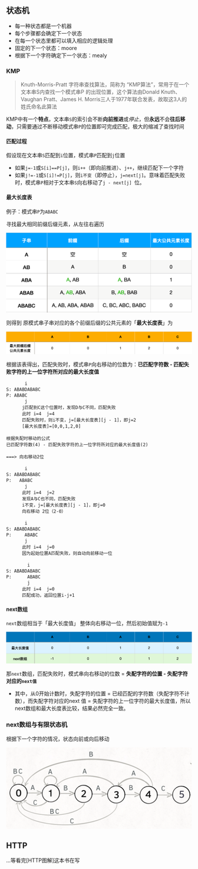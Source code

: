 ## 状态机

- 每一种状态都是一个机器
- 每个步骤都会确定下一个状态
- 在每一个状态里都可以填入相应的逻辑处理
- 固定的下一个状态：moore
- 根据下一个字符确定下一个状态：mealy

### KMP

> Knuth-Morris-Pratt 字符串查找算法，简称为 “KMP算法”，常用于在一个文本串S内查找一个模式串P 的出现位置，这个算法由Donald Knuth、Vaughan Pratt、James H. Morris三人于1977年联合发表，故取这3人的姓氏命名此算法


KMP中有一个**特点**，文本串`S`的索引会不断**向前推进**或*停止*，但**永远**不会**往后移动**，只需要通过不断移动模式串`P`的位置即可完成匹配，极大的缩减了查找时间

#### 匹配过程

假设现在文本串`S`匹配到`i`位置，模式串`P`匹配到`j`位置

- 如果`j=-1`或`S[i]==P[j]`，则`i++`（即向前推进）、`j++`，继续匹配下一个字符
- 如果`j!=-1`或`S[i]!=P[j]`，则`i不变`（即停止），`j=next[j]`。意味着匹配失败时，模式串`P`相对于文本串`S`向右移动了`j - next[j] `位。

#### 最大长度表

例子：模式串`P`为`ABABC`

寻找最大相同前缀后缀元素，从左往右遍历

![最大长度表](./table.png)

则得到 原模式串子串对应的各个前缀后缀的公共元素的「**最大长度表**」为

![对应字符的相同前后缀长度](./table1.png)

根据该表得出，匹配失败时，模式串`P`向右移动的位数为：**已匹配字符数 - 匹配失败字符的上一位字符所对应的最大长度值**

```
       i
S: ABABDABABC
P: ABABC
       j
      j匹配到C这个位置时，发现D与C不同，匹配失败
      此时 i=4  j=4
      匹配失败时，则i不变，j=[最大长度表][j - 1]，即j=2
      [最大长度表]=[0,0,1,2,0]

根据失配时移动的公式
已匹配字符数(4) - 匹配失败字符的上一位字符所对应的最大长度值(2)

===> 向右移动2位

       i
S: ABABDABABC
P:   ABABC
       j
      此时 i=4  j=2
      发现A与C也不同，匹配失败 
      i不变，j=[最大长度表][j - 1]，即j=0
      向右移动 2位（2-0）

       i
S: ABABDABABC
P:     ABABC
       j
      此时 i=4  j=0
      因为起始位置A匹配失败，则自动向前移动一位

        i
S: ABABDABABC
P:      ABABC
        j     
      此时 i=4  j=0
      匹配成功，返回位置i-j+1
```

#### next数组

`next`数组相当于「最大长度值」 整体向右移动一位，然后初始值赋为`-1`

![next](./next.png)

那`next`数组，匹配失败时，模式串向右移动的位数 = **失配字符的位置 - 失配字符对应的`next值`**
  - 其中，从0开始计数时，失配字符的位置 = 已经匹配的字符数（失配字符不计数），而失配字符对应的next 值 = 失配字符的上一位字符的最大长度值，所以next数组和最大长度表比较，结果必然完全一致。


### next数组与有限状态机

根据下一个字符的情况，状态向前或向后移动

![状态机](./state.png)

## HTTP

...等看完[HTTP图解]这本书在写